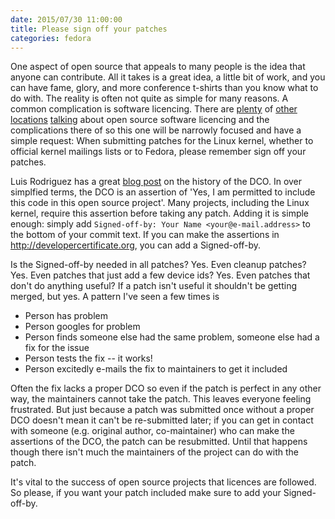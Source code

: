 ```yaml
---
date: 2015/07/30 11:00:00
title: Please sign off your patches
categories: fedora
---
```

One aspect of open source that appeals to many people is the idea that anyone
can contribute. All it takes is a great idea, a little bit of work, and you
can have fame, glory, and more conference t-shirts than you know what to do
 with. The reality is often not quite as simple for many reasons. A common
complication is software licencing. There are [plenty](https://www.google.com/?q=open+source+software+license+intro) of [other](https://www.fsf.org/news/) [locations](https://sfconservancy.org/blog/)
[talking](http://mjg59.dreamwidth.org) about open source software licencing and
the complications there of so this one will be narrowly
focused and have a simple request: When submitting patches for the Linux
kernel, whether to official kernel mailings lists or to Fedora, please
remember sign off your patches.

Luis Rodriguez has a great [blog post](http://www.do-not-panic.com/2014/02/developer-certificate-of-origin.html) on the history of the DCO. In over simplfied
terms, the
DCO is an assertion of 'Yes, I am permitted to include this code in
this open source project'. Many projects, including the Linux kernel, require
this assertion before taking any patch. Adding it is simple enough: simply
add `Signed-off-by: Your Name <your@e-mail.address>` to the bottom of your
commit text. If you can make the assertions in http://developercertificate.org,
you can add a Signed-off-by. 

Is the Signed-off-by needed in all patches? Yes. Even cleanup patches? Yes.
Even patches that just add a few device ids? Yes. Even patches that don't do
anything useful? If a patch isn't useful it shouldn't be getting merged, but
yes. A pattern I've seen a few times is

* Person has problem
* Person googles for problem
* Person finds someone else had the same problem, someone else had a fix for
the issue
* Person tests the fix -- it works!
* Person excitedly e-mails the fix to maintainers to get it included

Often the fix lacks a proper DCO so even if the patch is perfect in any other
way, the maintainers cannot take the patch. This leaves everyone feeling 
frustrated. But just because a patch was submitted
once without a proper DCO doesn't mean it can't be re-submitted later; if you
can get in contact with someone (e.g. original author, co-maintainer) who can
make the assertions of the DCO, the patch can be resubmitted. Until that
happens though there isn't much the maintainers of the project can do with
the patch.

It's vital to the success of open source projects that licences are followed.
So please, if you want your patch included make sure to add your
Signed-off-by.
